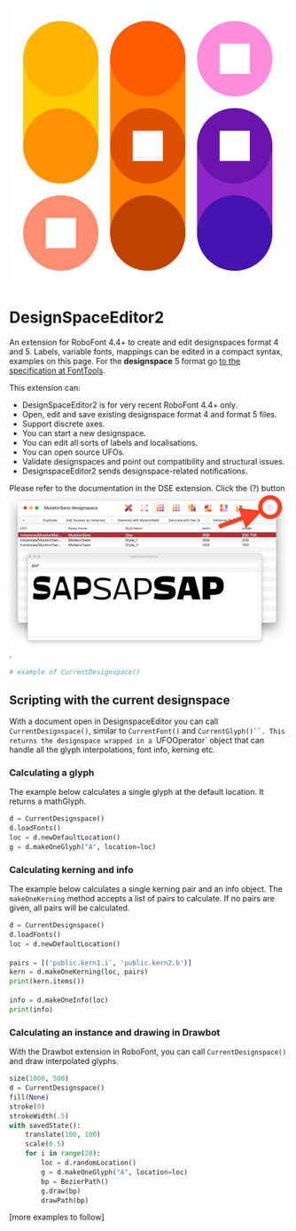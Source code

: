
![DSE2 location labels icon](assets/toolbar_500_500_icon_location_labels.png)

DesignSpaceEditor2
==================

An extension for RoboFont 4.4+ to create and edit designspaces format 4 and 5. Labels, variable fonts, mappings can be edited in a compact syntax, examples on this page. For the **designspace** 5 format go [to the specification at FontTools](https://fonttools.readthedocs.io/en/latest/designspaceLib/index.html).

This extension can:

*   DesignSpaceEditor2 is for very recent RoboFont 4.4+ only.
*   Open, edit and save existing designspace format 4 and format 5 files.
*   Support discrete axes.
*   You can start a new designspace.
*   You can edit all sorts of labels and localisations.
*   You can open source UFOs.
*   Validate designspaces and point out compatibility and structural issues.
*   DesignspaceEditor2 sends designspace-related notifications.

Please refer to the documentation in the DSE extension. Click the (?) button
![](DesignspaceEditor2.roboFontExt/resources/anisotropic_instance_marked.jpg).

```python
# example of CurrentDesignspace()
```

## Scripting with the current designspace

With a document open in DesignspaceEditor you can call `CurrentDesignspace()`, similar to `CurrentFont()` and `CurrentGlyph()``. This returns the designspace wrapped in a `UFOOperator` object that can handle all the glyph interpolations, font info, kerning etc.

### Calculating a glyph

The example below calculates a single glyph at the default location. It returns a mathGlyph.

```python
d = CurrentDesignspace()
d.loadFonts()
loc = d.newDefaultLocation()
g = d.makeOneGlyph("A", location=loc)
```

### Calculating kerning and info

The example below calculates a single kerning pair and an info object. The `makeOneKerning` method accepts a list of pairs to calculate. If no pairs are given, all pairs will be calculated.

```python
d = CurrentDesignspace()
d.loadFonts()
loc = d.newDefaultLocation()

pairs = [('public.kern1.i', 'public.kern2.b')]
kern = d.makeOneKerning(loc, pairs)
print(kern.items())

info = d.makeOneInfo(loc)
print(info)
```
### Calculating an instance and drawing in Drawbot

With the Drawbot extension in RoboFont, you can call `CurrentDesignspace()` and draw interpolated glyphs. 

```python
size(1000, 500)
d = CurrentDesignspace()
fill(None)
stroke(0)
strokeWidth(.5)
with savedState():
    translate(100, 100)
    scale(0.5)
    for i in range(20):
        loc = d.randomLocation()
        g = d.makeOneGlyph("A", location=loc)
        bp = BezierPath()
        g.draw(bp)
        drawPath(bp)
```

[more examples to follow]
